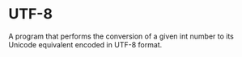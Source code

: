 # UTF-8
A program that performs the conversion of a given int number to its
Unicode equivalent encoded in UTF-8 format.
